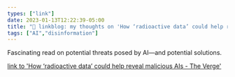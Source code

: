 ```yaml
---
types: ["link"]
date: 2023-01-13T12:22:39-05:00
title: "🔗 linkblog: my thoughts on 'How ‘radioactive data’ could help reveal malicious AIs - The Verge'"
tags: ["AI","disinformation"]
---
```

Fascinating read on potential threats posed by AI—and potential solutions.  
 

[link to 'How ‘radioactive data’ could help reveal malicious AIs - The Verge'](https://www.theverge.com/23553406/radioactive-data-malicious-ai-detection)
